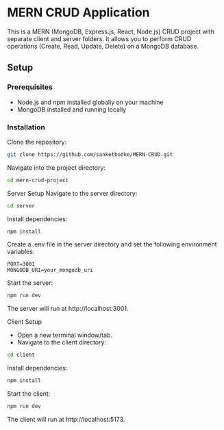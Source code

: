 # MERN CRUD Application

This is a MERN (MongoDB, Express.js, React, Node.js) CRUD project with separate client and server folders. It allows you to perform CRUD operations (Create, Read, Update, Delete) on a MongoDB database.

## Setup

### Prerequisites

- Node.js and npm installed globally on your machine
- MongoDB installed and running locally

### Installation

Clone the repository:

```bash
git clone https://github.com/sanketbodke/MERN-CRUD.git
```

Navigate into the project directory:
```bash
cd mern-crud-project
```

Server Setup
Navigate to the server directory:
```bash
cd server
```
Install dependencies:
```bash
npm install
```
Create a .env file in the server directory and set the following environment variables:
```text
PORT=3001
MONGODB_URI=your_mongodb_uri
```
Start the server:
```bash
npm run dev
```

The server will run at http://localhost:3001.

Client Setup

* Open a new terminal window/tab.
* Navigate to the client directory:

```bash
cd client
```

Install dependencies:
```bash
npm install
```

Start the client:
```bash
npm run dev
```

The client will run at http://localhost:5173.
